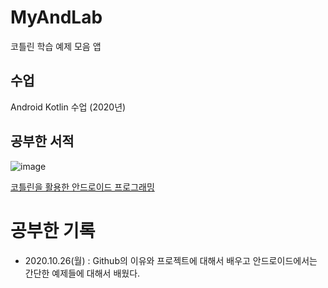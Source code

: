 # MyAndLab
코틀린 학습 예제 모음 앱

## 수업
Android Kotlin 수업 (2020년) 

## 공부한 서적

![image](http://image.yes24.com/goods/90689034/800x0)

[코틀린을 활용한 안드로이드 프로그래밍](http://www.yes24.com/Product/Goods/90689034?OzSrank=20)

# 공부한 기록
- 2020.10.26(월) : Github의 이유와 프로젝트에 대해서 배우고 안드로이드에서는 간단한 예제들에 대해서 배웠다.
